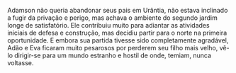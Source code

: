 ﻿Adamson não queria abandonar seus pais em Urântia, não estava inclinado a fugir da privação e perigo, mas achava o ambiente do segundo jardim longe de satisfatório. Ele contribuiu muito para adiantar as atividades iniciais de defesa e construção, mas decidiu partir para o norte na primeira oportunidade. E embora sua partida tivesse sido completamente agradável, Adão e Eva ficaram muito pesarosos por perderem seu filho mais velho, vê-lo dirigir-se para um mundo estranho e hostil de onde, temiam, nunca voltasse.